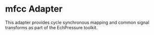 # mfcc Adapter

This adapter provides cycle synchronous mapping and common signal transforms as
part of the EchPressure toolkit.
